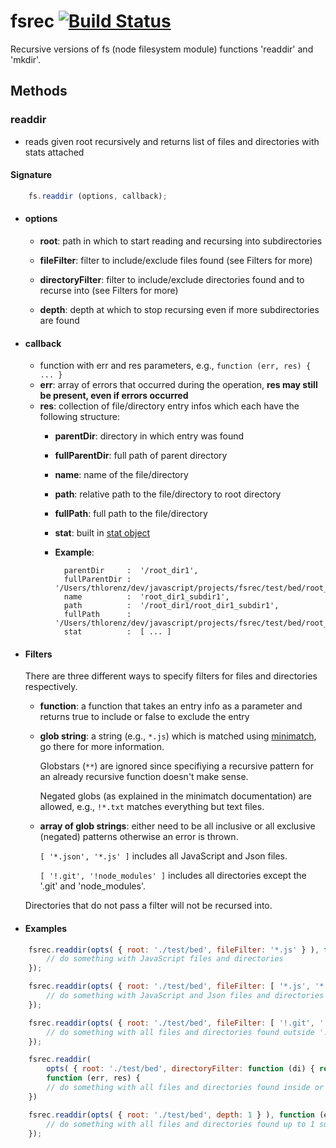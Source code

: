 # fsrec [![Build Status](https://secure.travis-ci.org/thlorenz/fsrec.png)](http://travis-ci.org/thlorenz/fsrec)

Recursive versions of fs (node filesystem module) functions 'readdir' and 'mkdir'.

## Methods

### readdir

- reads given root recursively and returns list of files and directories with stats attached

#### Signature

```javascript
    fs.readdir (options, callback);
```

- #### options
    
    - **root**: path in which to start reading and recursing into subdirectories

    - **fileFilter**: filter to include/exclude files found (see Filters for more)

    - **directoryFilter**: filter to include/exclude directories found and to recurse into (see Filters for more)

    - **depth**: depth at which to stop recursing even if more subdirectories are found

- #### callback
    - function with err and res parameters, e.g., `function (err, res) { ... }`
    - **err**: array of errors that occurred during the operation, **res may still be present, even if errors occurred**
    - **res**: collection of file/directory entry infos which each have the following structure:
        - **parentDir**: directory in which entry was found
        - **fullParentDir**: full path of parent directory
        - **name**: name of the file/directory
        - **path**: relative path to the file/directory to root directory
        - **fullPath**: full path to the file/directory
        - **stat**: built in [stat object](http://nodejs.org/docs/v0.4.9/api/fs.html#fs.Stats)
        - **Example**:
                   
                parentDir     :  '/root_dir1',
                fullParentDir :  '/Users/thlorenz/dev/javascript/projects/fsrec/test/bed/root_dir1',
                name          :  'root_dir1_subdir1',
                path          :  '/root_dir1/root_dir1_subdir1',
                fullPath      :  '/Users/thlorenz/dev/javascript/projects/fsrec/test/bed/root_dir1/root_dir1_subdir1',
                stat          :  [ ... ]
                    
- #### Filters
    
    There are three different ways to specify filters for files and directories respectively. 

    - **function**: a function that takes an entry info as a parameter and returns true to include or false to exclude the entry
    
    - **glob string**: a string (e.g., `*.js`) which is matched using [minimatch](https://github.com/isaacs/minimatch), go there for more
      information. 
    
      Globstars (`**`) are ignored since specifiying a recursive pattern for an already recursive function doesn't make sense. 

      Negated globs (as explained in the minimatch documentation) are allowed, e.g., `!*.txt` matches everything but text files.

    - **array of glob strings**: either need to be all inclusive or all exclusive (negated) patterns otherwise an error is thrown.
      
        `[ '*.json', '*.js' ]` includes all JavaScript and Json files.
     
        
        `[ '!.git', '!node_modules' ]` includes all directories except the '.git' and 'node_modules'.
    
    Directories that do not pass a filter will not be recursed into.

- #### Examples

```javascript
    fsrec.readdir(opts( { root: './test/bed', fileFilter: '*.js' } ), function (err, res) {
        // do something with JavaScript files and directories
    });

    fsrec.readdir(opts( { root: './test/bed', fileFilter: [ '*.js', '*.json' ] } ), function (err, res) {
        // do something with JavaScript and Json files and directories
    });

    fsrec.readdir(opts( { root: './test/bed', fileFilter: [ '!.git', '!*modules' ] } ), function (err, res) {
        // do something with all files and directories found outside '.git' or any modules directory 
    });

    fsrec.readdir(
        opts( { root: './test/bed', directoryFilter: function (di) { return di.name.length === 9; } }), 
        function (err, res) {
        // do something with all files and directories found inside or matching directories whose name has length 9
    })

    fsrec.readdir(opts( { root: './test/bed', depth: 1 } ), function (err, res) {
        // do something with all files and directories found up to 1 subdirectory deep
    });
```

